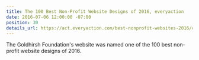 ```yaml
---
title: The 100 Best Non-Profit Website Designs of 2016, everyaction
date: 2016-07-06 12:00:00 -07:00
position: 30
details_url: https://act.everyaction.com/best-nonprofit-websites-2016/creative/goldhirshfoundation
---
```


The Goldhirsh Foundation's website was named one of the 100 best non-profit website designs of 2016.

